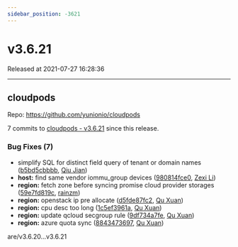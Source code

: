 ```yaml
---
sidebar_position: -3621
---
```


# v3.6.21

Released at 2021-07-27 16:28:36

-----

## cloudpods

Repo: https://github.com/yunionio/cloudpods

7 commits to [cloudpods - v3.6.21](https://github.com/yunionio/cloudpods/compare/v3.6.20...v3.6.21) since this release.

### Bug Fixes (7)
- simplify SQL for distinct field query of tenant or domain names ([b5bd5cbbbb](https://github.com/yunionio/cloudpods/commit/b5bd5cbbbb48cb6aaf7c6ab63619b00814d71aa5), [Qiu Jian](mailto:qiujian@yunionyun.com))
- **host:** find same vendor iommu_group devices ([980814fce0](https://github.com/yunionio/cloudpods/commit/980814fce002e4309f9daaad5a722d8e47c2b733), [Zexi Li](mailto:zexi.li@icloud.com))
- **region:** fetch zone before syncing promise cloud provider storages ([59e7fd819c](https://github.com/yunionio/cloudpods/commit/59e7fd819cd6039f4cde36f283a578140d7cfc71), [rainzm](mailto:mjoycarry@gmail.com))
- **region:** openstack ip pre allocate ([d5fde87fc2](https://github.com/yunionio/cloudpods/commit/d5fde87fc2af830ae6f72432a85bfa0542177b92), [Qu Xuan](mailto:quxuan@yunionyun.com))
- **region:** cpu desc too long ([1c5ef3961a](https://github.com/yunionio/cloudpods/commit/1c5ef3961a2b015e4fe5f69cba1f935edd42c155), [Qu Xuan](mailto:quxuan@yunionyun.com))
- **region:** update qcloud secgroup rule ([9df734a7fe](https://github.com/yunionio/cloudpods/commit/9df734a7fe74cdb9fdb80cfc4952d34688f10cf9), [Qu Xuan](mailto:quxuan@yunionyun.com))
- **region:** azure quota sync ([8843473697](https://github.com/yunionio/cloudpods/commit/8843473697138adde5c2705e19d2c9edc4f14643), [Qu Xuan](mailto:quxuan@yunionyun.com))

are/v3.6.20...v3.6.21
